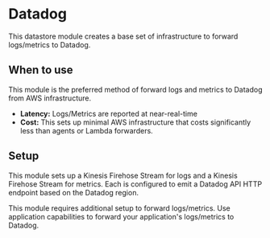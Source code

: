 # Datadog

This datastore module creates a base set of infrastructure to forward logs/metrics to Datadog.

## When to use

This module is the preferred method of forward logs and metrics to Datadog from AWS infrastructure.
- **Latency:** Logs/Metrics are reported at near-real-time
- **Cost:** This sets up minimal AWS infrastructure that costs significantly less than agents or Lambda forwarders.

## Setup

This module sets up a Kinesis Firehose Stream for logs and a Kinesis Firehose Stream for metrics.
Each is configured to emit a Datadog API HTTP endpoint based on the Datadog region.

This module requires additional setup to forward logs/metrics.
Use application capabilities to forward your application's logs/metrics to Datadog.
